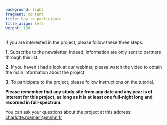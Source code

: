 ```yaml
---
background: light
fragment: content
title: How to participate
title_align: left
weight: 130
---
```


If you are interested in the project, please follow these three steps:

**1.** Subscribe to the newsletter. Indeed, information are only sent to partners through this list.

**2.** If you haven't had a look at our webinar, please watch the video to obtain the main information about the project.

**3.** To participate to the project, please follow instructions on the tutorial.

**Please remember that any study site from any date and any year is of interest for this project, as long as it is at least one full-night long and recorded in full-spectrum.**

You can ask your questions about the project at this address: charlotte.roemer1@mnhn.fr